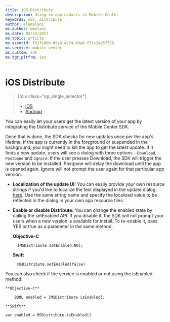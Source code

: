 ```yaml
---
title: iOS Distribute
description: Using in-app updates in Mobile Center
keywords: sdk, distribute
author: elamalani
ms.author: emalani
ms.date: 03/24/2017
ms.topic: article
ms.assetid: f91fcd0b-d5e6-4c74-89a8-f71c2ee57556
ms.service: mobile-center
ms.custom: sdk
ms.tgt_pltfrm: ios
---
```


# iOS Distribute

> [!div class="op_single_selector"]
> * [iOS](ios.md)
> * [Android](android.md)

You can easily let your users get the latest version of your app by integrating the Distribute service of the Mobile Center SDK.

Once that is done, the SDK checks for new updates once per the app's lifetime. If the app is currently in the foreground or suspended in the background, you might need to kill the app to get the latest update. If it finds a new update, users will see a dialog with three options - `Download`, `Postpone` and `Ignore`. If the user presses Download, the SDK will trigger the new version to be installed. Postpone will delay the download until the app is opened again. Ignore will not prompt the user again for that particular app version.

* **Localization of the update UI:** You can easily provide your own resource strings if you'd like to localize the text displayed in the update dialog.  [here](https://github.com/Microsoft/mobile-center-sdk-ios/blob/develop/MobileCenterDistribute/MobileCenterDistribute/Resources/en.lproj/MobileCenterDistribute.strings). Use the same string name and specify the localized value to be reflected in the dialog in your own app resource files.

* **Enable or disable Distribute:** You can change the enabled state by calling the setEnabled API. If you disable it, the SDK will not prompt your users when a new version is available for install. To re-enable it, pass YES or true as a parameter in the same method.

    **Objective-C**

        [MSDistribute setEnabled:NO];

    **Swift**

        MSDistribute.setEnabled(false)

You can also check if the service is enabled or not using the isEnabled method:

    **Objective-C**

        BOOL enabled = [MSDistribute isEnabled];
    
    **Swift**

    var enabled = MSDistribute.isEnabled()